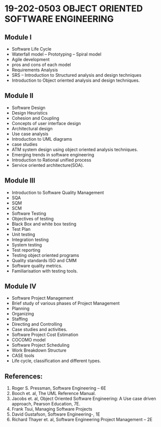 
# 19-202-0503 OBJECT ORIENTED SOFTWARE ENGINEERING

## Module I
- Software Life Cycle  
- Waterfall model – Prototyping – Spiral model  
- Agile development 
- pros and cons of each model
- Requirements Analysis  
- SRS – Introduction to Structured analysis and design techniques  
- Introduction to Object oriented analysis and design techniques.

## Module II
- Software Design
- Design Heuristics 
- Cohesion and Coupling
- Concepts of user interface design  
- Architectural design  
- Use case analysis  
- Introduction to UML diagrams  
- case studies  
- ATM system design using object oriented analysis techniques.
- Emerging trends in software engineering
- Introduction to Rational unified process
- Service oriented architecture(SOA).

## Module III
- Introduction to Software Quality Management  
- SQA 
- SQM 
- SCM 
- Software Testing  
- Objectives of testing
- Black Box and white box testing 
- Test Plan  
- Unit testing
- Integration testing
- System testing
- Test reporting 
- Testing object oriented programs  
- Quality standards ISO and CMM  
- Software quality metrics.
- Familiarisation with testing tools.

## Module IV
- Software Project Management  
- Brief study of various phases of Project Management
- Planning
- Organizing
- Staffing
- Directing and Controlling 
- Case studies and activities.
- Software Project Cost Estimation
- COCOMO model
- Software Project Scheduling  
- Work Breakdown Structure  
- CASE tools 
- Life cycle, classification and different types.

## References:
1. Roger S. Pressman, Software Engineering – 6E
2. Booch et. al, The UML Reference Manual.
3. Jacobs et. al, Object Oriented Software Engineering: A Use case driven approach, Pearson Education, 7E.
4. Frank Tsui, Managing Software Projects 
5. David Gustafson, Software Engineering-, 1E
6. Richard Thayer et. al, Software Engineering Project Management – 2E
